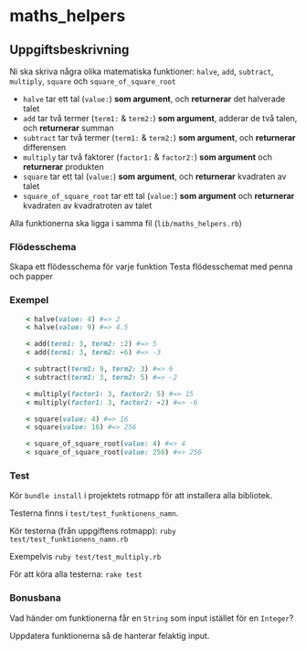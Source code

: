 # maths_helpers
## Uppgiftsbeskrivning ##

Ni ska skriva några olika matematiska funktioner: `halve`, `add`, `subtract`, `multiply`, `square` och `square_of_square_root`

* `halve` tar ett tal (`value:`) **som argument**, och **returnerar** det halverade talet
* `add` tar två termer (`term1:` & `term2:`)  **som argument**, adderar de två talen, och **returnerar** summan
* `subtract` tar två termer (`term1:` & `term2:`) **som argument**, och **returnerar** differensen
* `multiply` tar två faktorer (`factor1:` & `factor2:`) **som argument** och **returnerar** produkten
* `square` tar ett tal (`value:`) **som argument**, och **returnerar** kvadraten av talet
* `square_of_square_root` tar ett tal (`value:`) **som argument** och **returnerar** kvadraten av kvadratroten av talet

Alla funktionerna ska ligga i samma fil (`lib/maths_helpers.rb`)

### Flödesschema ###

Skapa ett flödesschema för varje funktion
Testa flödesschemat med penna och papper

### Exempel ###
```ruby
	< halve(value: 4) #=> 2
	< halve(value: 9) #=> 4.5

	< add(term1: 3, term2: :2) #=> 5
	< add(term1: 3, term2: -6) #=> -3

	< subtract(term1: 9, term2: 3) #=> 6
	< subtract(term1: 3, term2: 5) #=> -2

	< multiply(factor1: 3, factor2: 5) #=> 15
	< multiply(factor1: 3, factor2: -2) #=> -6

	< square(value: 4) #=> 16
	< square(value: 16) #=> 256

	< square_of_square_root(value: 4) #=> 4
	< square_of_square_root(value: 256) #=> 256
```

### Test ###

Kör `bundle install` i projektets rotmapp för att installera alla bibliotek.

Testerna finns i `test/test_funktionens_namn`.

Kör testerna (från uppgiftens rotmapp): `ruby test/test_funktionens_namn.rb` 

Exempelvis `ruby test/test_multiply.rb`

För att köra alla testerna: `rake test`

### Bonusbana ###

Vad händer om funktionerna får en `String` som input istället för en `Integer`?

Uppdatera funktionerna så de hanterar felaktig input. 
